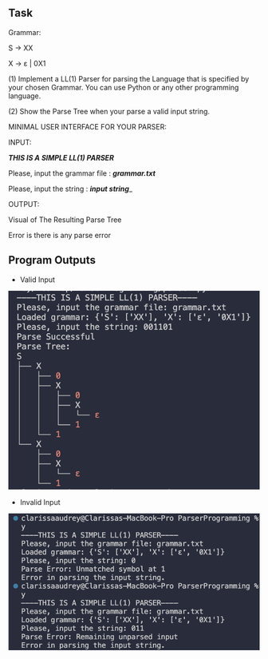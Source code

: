 ## Task
Grammar:

S → XX

X → ε | 0X1

(1)	Implement a LL(1) Parser for parsing the Language that is specified by your chosen Grammar. You can use Python or any other programming language.


(2)	Show the Parse Tree when your parse a valid input string.

MINIMAL USER INTERFACE FOR YOUR PARSER:

INPUT:

***THIS IS A SIMPLE LL(1) PARSER***

Please, input the grammar file	: ___grammar.txt___

Please, input the string		: ___input string____

OUTPUT:

Visual of The Resulting Parse Tree

Error is there is any parse error

## Program Outputs
- Valid Input

![valid_input](/valid_input.png)

- Invalid Input
  
![invalid_input](/invalid_input.png)
